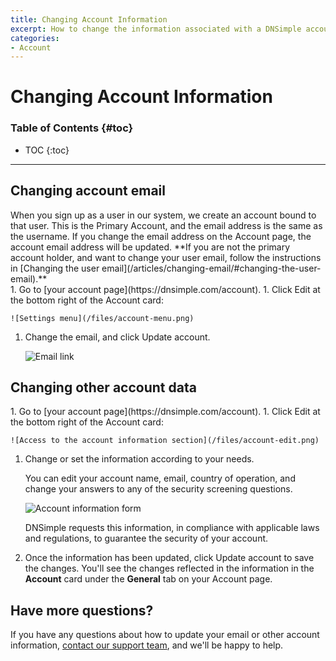 ```yaml
---
title: Changing Account Information
excerpt: How to change the information associated with a DNSimple account.
categories:
- Account
---
```


# Changing Account Information

### Table of Contents {#toc}

* TOC
{:toc}

---

## Changing account email

<info>
When you sign up as a user in our system, we create an account bound to that user. This is the Primary Account, and the email address is the same as the username. If you change the email address on the Account page, the account email address will be updated. **If you are not the primary account holder, and want to change your user email, follow the instructions in [Changing the user email](/articles/changing-email/#changing-the-user-email).**
</info>

<div class="section-steps" markdown="1">
1. Go to [your account page](https://dnsimple.com/account).
1. Click <label>Edit</label> at the bottom right of the <label>Account</label> card: 

    ![Settings menu](/files/account-menu.png)

1. Change the email, and click <label>Update account</label>.

    ![Email link](/files/account-email.png)

</div>

## Changing other account data

<div class="section-steps" markdown="1">
1. Go to [your account page](https://dnsimple.com/account).
1. Click <label>Edit</label> at the bottom right of the <label>Account</label> card:

    ![Access to the account information section](/files/account-edit.png)

1. Change or set the information according to your needs.

   You can edit your account name, email, country of operation, and change your answers to any of the security screening questions. 

   ![Account information form](/files/account-information-form.png)

   <info>
   DNSimple requests this information, in compliance with applicable laws and regulations, to guarantee the security of your account.
   </info>

1. Once the information has been updated, click <label>Update account</label> to save the changes. You'll see the changes reflected in the information in the **Account** card under the **General** tab on your Account page.

</div>

## Have more questions?

If you have any questions about how to update your email or other account information, [contact our support team](https://dnsimple.com/feedback), and we'll be happy to help. 
